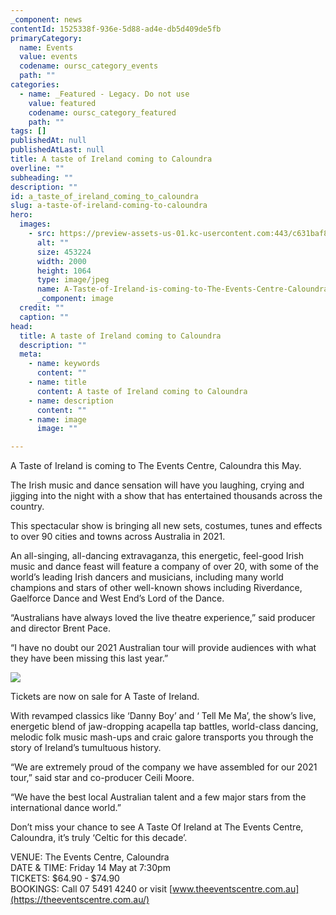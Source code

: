 ```yaml
---
_component: news
contentId: 1525338f-936e-5d88-ad4e-db5d409de5fb
primaryCategory:
  name: Events
  value: events
  codename: oursc_category_events
  path: ""
categories:
  - name: _Featured - Legacy. Do not use
    value: featured
    codename: oursc_category_featured
    path: ""
tags: []
publishedAt: null
publishedAtLast: null
title: A taste of Ireland coming to Caloundra
overline: ""
subheading: ""
description: ""
id: a_taste_of_ireland_coming_to_caloundra
slug: a-taste-of-ireland-coming-to-caloundra
hero:
  images:
    - src: https://preview-assets-us-01.kc-usercontent.com:443/c631baf8-1b46-001f-580c-d0001b68b4a8/c869f520-164d-43c3-b7e0-4d9e4aab9f20/A-Taste-of-Ireland-is-coming-to-The-Events-Centre-Caloundra.-.jpg
      alt: ""
      size: 453224
      width: 2000
      height: 1064
      type: image/jpeg
      name: A-Taste-of-Ireland-is-coming-to-The-Events-Centre-Caloundra.-.jpg
      _component: image
  credit: ""
  caption: ""
head:
  title: A taste of Ireland coming to Caloundra
  description: ""
  meta:
    - name: keywords
      content: ""
    - name: title
      content: A taste of Ireland coming to Caloundra
    - name: description
      content: ""
    - name: image
      image: ""

---
```

A Taste of Ireland is coming to The Events Centre, Caloundra this May.

The Irish music and dance sensation will have you laughing, crying and jigging into the night with a show that has entertained thousands across the country.

This spectacular show is bringing all new sets, costumes, tunes and effects to over 90 cities and towns across Australia in 2021.

An all-singing, all-dancing extravaganza, this energetic, feel-good Irish music and dance feast will feature a company of over 20, with some of the world’s leading Irish dancers and musicians, including many world champions and stars of other well-known shows including Riverdance, Gaelforce Dance and West End’s Lord of the Dance.

“Australians have always loved the live theatre experience,” said producer and director Brent Pace.

“I have no doubt our 2021 Australian tour will provide audiences with what they have been missing this last year.”

![](https://preview-assets-us-01.kc-usercontent.com:443/c631baf8-1b46-001f-580c-d0001b68b4a8/f14e2828-04d1-4f3a-a885-b5c2e25317d5/Tickets-are-now-on-sale-for-A-Taste-of-Ireland.-1024x683.jpg)

Tickets are now on sale for A Taste of Ireland.

With revamped classics like ‘Danny Boy’ and ‘ Tell Me Ma’, the show’s live, energetic blend of jaw-dropping acapella tap battles, world-class dancing, melodic folk music mash-ups and craic galore transports you through the story of Ireland’s tumultuous history.

“We are extremely proud of the company we have assembled for our 2021 tour,” said star and co-producer Ceili Moore.

“We have the best local Australian talent and a few major stars from the international dance world.”

Don’t miss your chance to see A Taste Of Ireland at The Events Centre, Caloundra, it’s truly ‘Celtic for this decade’.

VENUE: The Events Centre, Caloundra\
DATE & TIME: Friday 14 May at 7:30pm\
TICKETS: $64.90 - $74.90\
BOOKINGS: Call 07 5491 4240 or visit [www.theeventscentre.com.au](https://theeventscentre.com.au/)
